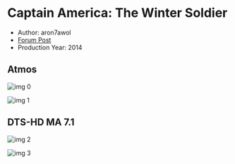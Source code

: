 # Captain America: The Winter Soldier

* Author: aron7awol
* [Forum Post](https://www.avsforum.com/threads/bass-eq-for-filtered-movies.2995212/post-56778246)
* Production Year: 2014

## Atmos

![img 0](https://i.imgur.com/TN3CsuN.jpg)

![img 1](https://i.imgur.com/mnVD5VB.jpg)

## DTS-HD MA 7.1

![img 2](https://fanart.tv/fanart/movies/100402/moviethumb/captain-america-the-winter-soldier-5319cae9cf459.jpg)

![img 3](https://i.imgur.com/7kuaDh9.png)

